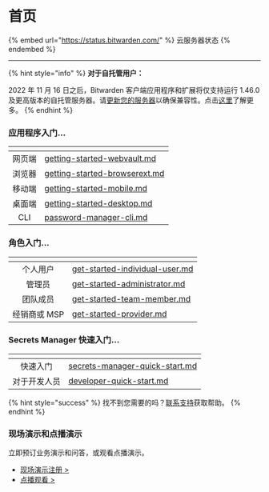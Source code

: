 # 首页

{% embed url="https://status.bitwarden.com/" %}
云服务器状态
{% endembed %}

***

{% hint style="info" %}
**对于自托管用户：**

2022 年 11 月 16 日之后，Bitwarden 客户端应用程序和扩展将仅支持运行 1.46.0 及更高版本的自托管服务器。请[更新您的服务器](self-hosting/update-your-instance.md)以确保兼容性。点击[这里](miscellaneous/november-deprecation-notice.md)了解更多。
{% endhint %}

### 应用程序入门...

<table data-column-title-hidden data-view="cards"><thead><tr><th align="center"></th><th data-hidden data-card-target data-type="content-ref"></th></tr></thead><tbody><tr><td align="center">网页端</td><td><a href="getting-started/getting-started-webvault.md">getting-started-webvault.md</a></td></tr><tr><td align="center">浏览器</td><td><a href="getting-started/getting-started-browserext.md">getting-started-browserext.md</a></td></tr><tr><td align="center">移动端</td><td><a href="getting-started/getting-started-mobile.md">getting-started-mobile.md</a></td></tr><tr><td align="center">桌面端</td><td><a href="getting-started/getting-started-desktop.md">getting-started-desktop.md</a></td></tr><tr><td align="center">CLI</td><td><a href="password-manager/developer-tools/password-manager-cli.md">password-manager-cli.md</a></td></tr></tbody></table>

### 角色入门...

<table data-card-size="large" data-view="cards"><thead><tr><th align="center"></th><th data-hidden data-card-target data-type="content-ref"></th></tr></thead><tbody><tr><td align="center">个人用户</td><td><a href="miscellaneous/get-started-individual-user.md">get-started-individual-user.md</a></td></tr><tr><td align="center">管理员</td><td><a href="miscellaneous/get-started-administrator.md">get-started-administrator.md</a></td></tr><tr><td align="center">团队成员</td><td><a href="miscellaneous/get-started-team-member.md">get-started-team-member.md</a></td></tr><tr><td align="center">经销商或 MSP</td><td><a href="miscellaneous/get-started-provider.md">get-started-provider.md</a></td></tr></tbody></table>

### Secrets Manager 快速入门... <a href="#secrets-manager-quickstart" id="secrets-manager-quickstart"></a>

<table data-card-size="large" data-view="cards"><thead><tr><th align="center"></th><th data-hidden data-card-target data-type="content-ref"></th></tr></thead><tbody><tr><td align="center">快速入门</td><td><a href="secrets-manager/get-started/secrets-manager-quick-start.md">secrets-manager-quick-start.md</a></td></tr><tr><td align="center">对于开发人员</td><td><a href="secrets-manager/get-started/developer-quick-start.md">developer-quick-start.md</a></td></tr></tbody></table>

{% hint style="success" %}
找不到您需要的吗？[联系支持](https://bitwarden.com/contact/)获取帮助。
{% endhint %}

### 现场演示和点播演示 <a href="#live-and-on-demand-demonstrations" id="live-and-on-demand-demonstrations"></a>

立即预订业务演示和问答，或观看点播演示。

* [现场演示注册 >](https://bitwarden.com/weekly/)
* [点播观看 >](https://bitwarden.com/resources/videos/enterprise-demo/)
